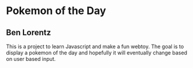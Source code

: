 # Pokemon of the Day
## Ben Lorentz

This is a project to learn Javascript and make a fun webtoy. The goal is to display a pokemon of the day and hopefully it will eventually change based on user based input. 